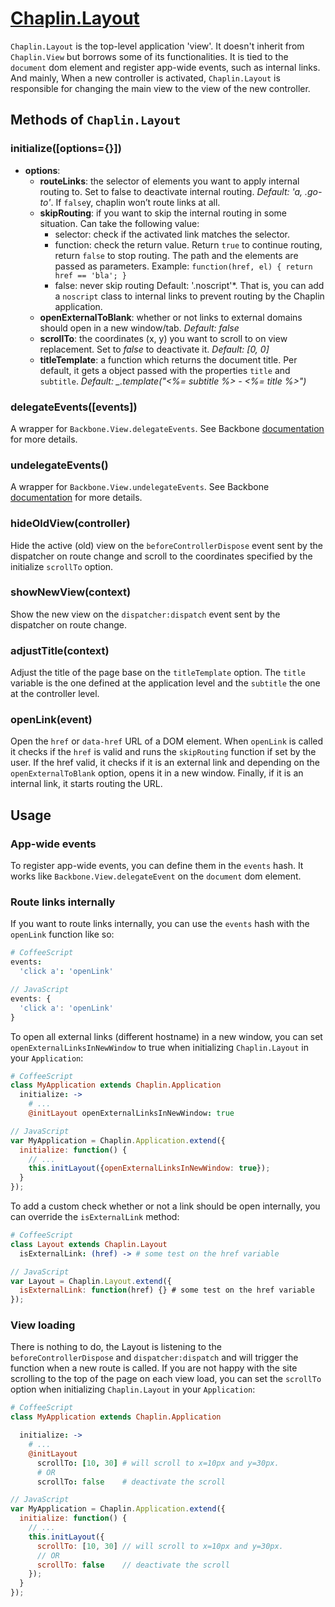 # [Chaplin.Layout](../src/chaplin/views/layout.coffee)

`Chaplin.Layout` is the top-level application 'view'. It doesn't inherit from `Chaplin.View` but borrows some of its functionalities. It is tied to the `document` dom element and register app-wide events, such as internal links. And mainly, When a new controller is activated, `Chaplin.Layout` is responsible for changing the main view to the view of the new controller.

## Methods of `Chaplin.Layout`

### initialize([options={}])

* **options**:
    * **routeLinks**: the selector of elements you want to apply internal routing to. Set to false to deactivate internal routing. *Default: 'a, .go-to'*. If `false`y, chaplin won’t route links at all.
    * **skipRouting**: if you want to skip the internal routing in some situation. Can take the following value:
        * selector: check if the activated link matches the selector.
        * function: check the return value. Return `true` to continue routing, return `false` to stop routing. The path and the elements are passed as parameters. Example: `function(href, el) { return href == 'bla'; }`
        * false: never skip routing
    Default: '.noscript'*. That is, you can add a `noscript` class to internal links to prevent routing by the Chaplin application.
    * **openExternalToBlank**: whether or not links to external domains should open in a new window/tab. *Default: false*
    * **scrollTo**: the coordinates (x, y) you want to scroll to on view replacement. Set to *false* to deactivate it. *Default: [0, 0]*
    * **titleTemplate**: a function which returns the document title. Per default, it gets a object passed with the properties `title` and `subtitle`. *Default: _.template("<%= subtitle %> - <%= title %>")*


### delegateEvents([events])

A wrapper for `Backbone.View.delegateEvents`. See Backbone [documentation](http://backbonejs.org/#View-delegateEvents) for more details.


### undelegateEvents()

A wrapper for `Backbone.View.undelegateEvents`. See Backbone [documentation](http://backbonejs.org/#View-undelegateEvents) for more details.


### hideOldView(controller)

Hide the active (old) view on the `beforeControllerDispose` event sent by the dispatcher on route change and scroll to the coordinates specified by the initialize `scrollTo` option.


### showNewView(context)

Show the new view on the `dispatcher:dispatch` event sent by the dispatcher on route change.


### adjustTitle(context)

Adjust the title of the page base on the `titleTemplate` option. The `title` variable is the one defined at the application level and the `subtitle` the one at the controller level.


### openLink(event)

Open the `href` or `data-href` URL of a DOM element. When `openLink` is called it checks if the `href` is valid and runs the `skipRouting` function if set by the user. If the href valid, it checks if it is an external link and depending on the `openExternalToBlank` option, opens it in a new window. Finally, if it is an internal link, it starts routing the URL.

## Usage

### App-wide events

To register app-wide events, you can define them in the `events` hash. It works like `Backbone.View.delegateEvent` on the `document` dom element.


### Route links internally

If you want to route links internally, you can use the `events` hash with the `openLink` function like so:

```coffeescript
# CoffeeScript
events:
  'click a': 'openLink'
```

```javascript
// JavaScript
events: {
  'click a': 'openLink'
}
```

To open all external links (different hostname) in a new window, you can set `openExternalLinksInNewWindow` to true when initializing `Chaplin.Layout` in your `Application`:

```coffeescript
# CoffeeScript
class MyApplication extends Chaplin.Application
  initialize: ->
    # ...
    @initLayout openExternalLinksInNewWindow: true
```

```javascript
// JavaScript
var MyApplication = Chaplin.Application.extend({
  initialize: function() {
    // ...
    this.initLayout({openExternalLinksInNewWindow: true});
  }
});
```

To add a custom check whether or not a link should be open internally, you can override the `isExternalLink` method:

```coffeescript
# CoffeeScript
class Layout extends Chaplin.Layout
  isExternalLink: (href) -> # some test on the href variable
```

```javascript
// JavaScript
var Layout = Chaplin.Layout.extend({
  isExternalLink: function(href) {} # some test on the href variable
});
```

### View loading

There is nothing to do, the Layout is listening to the `beforeControllerDispose` and `dispatcher:dispatch` and will trigger the function when a new route is called. If you are not happy with the site scrolling to the top of the page on each view load, you can set the `scrollTo` option when initializing `Chaplin.Layout` in your `Application`:

```coffeescript
# CoffeeScript
class MyApplication extends Chaplin.Application

  initialize: ->
    # ...
    @initLayout
      scrollTo: [10, 30] # will scroll to x=10px and y=30px.
      # OR
      scrollTo: false    # deactivate the scroll
```

```javascript
// JavaScript
var MyApplication = Chaplin.Application.extend({
  initialize: function() {
    // ...
    this.initLayout({
      scrollTo: [10, 30] // will scroll to x=10px and y=30px.
      // OR
      scrollTo: false    // deactivate the scroll
    });
  }
});
```
